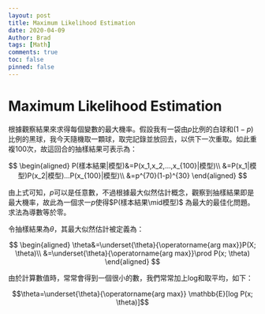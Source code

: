 ```yaml
---
layout: post
title: Maximum Likelihood Estimation
date: 2020-04-09
Author: Brad
tags: [Math]
comments: true
toc: false
pinned: false
---
```



# Maximum Likelihood Estimation
根據觀察結果來求得每個變數的最大機率。假設我有一袋由$p$比例的白球和$(1-p)$比例的黑球，我今天隨機取一顆球，取完記錄並放回去，以供下一次重取。如此重複100次，故這回合的抽樣結果可表示為：
<!-- more -->
$$
\begin{aligned}
P(樣本結果|模型)&=P(x_1,x_2,...,x_{100}|模型)\\
&=P(x_1|模型)P(x_2|模型)...P(x_{100}|模型)\\
&=p^{70}(1-p)^{30}
\end{aligned}
$$

由上式可知，$p$可以是任意數，不過根據最大似然估計概念，觀察到抽樣結果即是最大機率，故此為一個求一$p$使得$P(樣本結果\mid模型)$ 為最大的最佳化問題。求法為導數等於零。

令抽樣結果為$\theta$，其最大似然估計被定義為：

$$
\begin{aligned}
\theta&=\underset{\theta}{\operatorname{arg max}}P(X; \theta)\\
&=\underset{\theta}{\operatorname{arg max}}\prod P(x; \theta)
\end{aligned}
$$

由於計算數值時，常常會得到一個很小的數，我們常常加上log和取平均，如下：

$$\theta=\underset{\theta}{\operatorname{arg max}} \mathbb{E}[log P(x; \theta)]$$